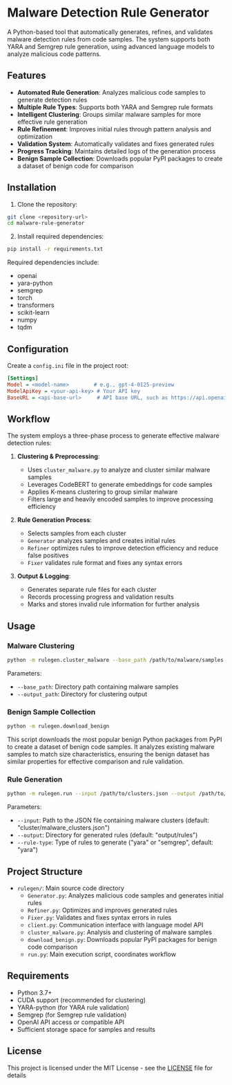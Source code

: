# Malware Detection Rule Generator

A Python-based tool that automatically generates, refines, and validates malware detection rules from code samples. The system supports both YARA and Semgrep rule generation, using advanced language models to analyze malicious code patterns.

## Features

- **Automated Rule Generation**: Analyzes malicious code samples to generate detection rules
- **Multiple Rule Types**: Supports both YARA and Semgrep rule formats
- **Intelligent Clustering**: Groups similar malware samples for more effective rule generation
- **Rule Refinement**: Improves initial rules through pattern analysis and optimization
- **Validation System**: Automatically validates and fixes generated rules
- **Progress Tracking**: Maintains detailed logs of the generation process
- **Benign Sample Collection**: Downloads popular PyPI packages to create a dataset of benign code for comparison

## Installation

1. Clone the repository:
```bash
git clone <repository-url>
cd malware-rule-generator
```

2. Install required dependencies:
```bash
pip install -r requirements.txt
```

Required dependencies include:
- openai
- yara-python
- semgrep
- torch
- transformers
- scikit-learn
- numpy
- tqdm

## Configuration

Create a `config.ini` file in the project root:
```ini
[Settings]
Model = <model-name>        # e.g., gpt-4-0125-preview
ModelApiKey = <your-api-key> # Your API key
BaseURL = <api-base-url>     # API base URL, such as https://api.openai.com/v1
```

## Workflow

The system employs a three-phase process to generate effective malware detection rules:

1. **Clustering & Preprocessing**:
   - Uses `cluster_malware.py` to analyze and cluster similar malware samples
   - Leverages CodeBERT to generate embeddings for code samples
   - Applies K-means clustering to group similar malware
   - Filters large and heavily encoded samples to improve processing efficiency

2. **Rule Generation Process**:
   - Selects samples from each cluster
   - `Generator` analyzes samples and creates initial rules
   - `Refiner` optimizes rules to improve detection efficiency and reduce false positives
   - `Fixer` validates rule format and fixes any syntax errors

3. **Output & Logging**:
   - Generates separate rule files for each cluster
   - Records processing progress and validation results
   - Marks and stores invalid rule information for further analysis

## Usage

### Malware Clustering

```bash
python -m rulegen.cluster_malware --base_path /path/to/malware/samples --output_path /path/to/clusters
```

Parameters:
- `--base_path`: Directory path containing malware samples
- `--output_path`: Directory for clustering output

### Benign Sample Collection

```bash
python -m rulegen.download_benign
```

This script downloads the most popular benign Python packages from PyPI to create a dataset of benign code samples. It analyzes existing malware samples to match size characteristics, ensuring the benign dataset has similar properties for effective comparison and rule validation.

### Rule Generation

```bash
python -m rulegen.run --input /path/to/clusters.json --output /path/to/output --rule-type yara
```

Parameters:
- `--input`: Path to the JSON file containing malware clusters (default: "cluster/malware_clusters.json")
- `--output`: Directory for generated rules (default: "output/rules")
- `--rule-type`: Type of rules to generate ("yara" or "semgrep", default: "yara")

## Project Structure

- `rulegen/`: Main source code directory
  - `Generator.py`: Analyzes malicious code samples and generates initial rules
  - `Refiner.py`: Optimizes and improves generated rules
  - `Fixer.py`: Validates and fixes syntax errors in rules
  - `client.py`: Communication interface with language model API
  - `cluster_malware.py`: Analysis and clustering of malware samples
  - `download_benign.py`: Downloads popular PyPI packages for benign code comparison
  - `run.py`: Main execution script, coordinates workflow

## Requirements

- Python 3.7+
- CUDA support (recommended for clustering)
- YARA-python (for YARA rule validation)
- Semgrep (for Semgrep rule validation)
- OpenAI API access or compatible API
- Sufficient storage space for samples and results

## License

This project is licensed under the MIT License - see the [LICENSE](LICENSE) file for details 
